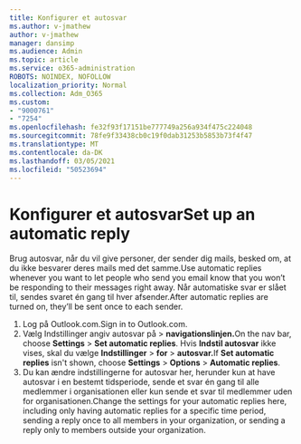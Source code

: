 ```yaml
---
title: Konfigurer et autosvar
ms.author: v-jmathew
author: v-jmathew
manager: dansimp
ms.audience: Admin
ms.topic: article
ms.service: o365-administration
ROBOTS: NOINDEX, NOFOLLOW
localization_priority: Normal
ms.collection: Adm_O365
ms.custom:
- "9000761"
- "7254"
ms.openlocfilehash: fe32f93f17151be777749a256a934f475c224048
ms.sourcegitcommit: 78fe9f33438cb0c19f0dab31253b5853b73f4f47
ms.translationtype: MT
ms.contentlocale: da-DK
ms.lasthandoff: 03/05/2021
ms.locfileid: "50523694"
---
```

# <a name="set-up-an-automatic-reply"></a><span data-ttu-id="93e40-102">Konfigurer et autosvar</span><span class="sxs-lookup"><span data-stu-id="93e40-102">Set up an automatic reply</span></span>

<span data-ttu-id="93e40-103">Brug autosvar, når du vil give personer, der sender dig mails, besked om, at du ikke besvarer deres mails med det samme.</span><span class="sxs-lookup"><span data-stu-id="93e40-103">Use automatic replies whenever you want to let people who send you email know that you won’t be responding to their messages right away.</span></span> <span data-ttu-id="93e40-104">Når automatiske svar er slået til, sendes svaret én gang til hver afsender.</span><span class="sxs-lookup"><span data-stu-id="93e40-104">After automatic replies are turned on, they’ll be sent once to each sender.</span></span>

1. <span data-ttu-id="93e40-105">Log på Outlook.com.</span><span class="sxs-lookup"><span data-stu-id="93e40-105">Sign in to Outlook.com.</span></span>
2. <span data-ttu-id="93e40-106">Vælg Indstillinger angiv autosvar på  >  **navigationslinjen.**</span><span class="sxs-lookup"><span data-stu-id="93e40-106">On the nav bar, choose **Settings** > **Set automatic replies**.</span></span> <span data-ttu-id="93e40-107">Hvis **Indstil autosvar** ikke vises, skal du vælge **Indstillinger**  >  **for**  >  **autosvar.**</span><span class="sxs-lookup"><span data-stu-id="93e40-107">If **Set automatic replies** isn't shown, choose **Settings** > **Options** > **Automatic replies**.</span></span>
3. <span data-ttu-id="93e40-108">Du kan ændre indstillingerne for autosvar her, herunder kun at have autosvar i en bestemt tidsperiode, sende et svar én gang til alle medlemmer i organisationen eller kun sende et svar til medlemmer uden for organisationen.</span><span class="sxs-lookup"><span data-stu-id="93e40-108">Change the settings for your automatic replies here, including only having automatic replies for a specific time period, sending a reply once to all members in your organization, or sending a reply only to members outside your organization.</span></span>

